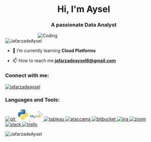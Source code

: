 <h1 align="center">Hi, I'm Aysel</h1>
<h3 align="center">A passionate Data Analyst</h3>
<img align="right" alt="Coding" width="400" src="https://i.pinimg.com/originals/fc/71/63/fc71635c7f1b09ed30413f59bb749582.gif">
<p align="left"> <img src="https://komarev.com/ghpvc/?username=JafarzadeAysel&label=Profile%20views&color=0e75b6&style=flat" alt="JafarzadeAysel" /> </p>

- 🌱 I’m currently learning **Cloud Platforms**

- 📫 How to reach me **jafarzadeaysel8@gmail.com**

<h3 align="left">Connect with me:</h3>
<p align="left">
<a href="https://linkedin.com/in/jafarzadeaysel/" target="blank"><img align="center" src="https://raw.githubusercontent.com/rahuldkjain/github-profile-readme-generator/master/src/images/icons/Social/linked-in-alt.svg" alt="jafarzadeaysel" height="30" width="40" /></a>
</p>

<h3 align="left">Languages and Tools:</h3>
<p align="left">
  <a href="https://git-scm.com/" target="_blank" rel="noreferrer">
    <img src="https://www.vectorlogo.zone/logos/git-scm/git-scm-icon.svg" alt="git" width="40" height="40"/>
  </a>
  <a href="https://www.python.org" target="_blank" rel="noreferrer">
    <img src="https://raw.githubusercontent.com/devicons/devicon/master/icons/python/python-original.svg" alt="python" width="40" height="40"/>
  </a>
  <a href="https://www.mysql.com/" target="_blank" rel="noreferrer">
    <img src="https://raw.githubusercontent.com/devicons/devicon/master/icons/mysql/mysql-original-wordmark.svg" alt="mysql" width="40" height="40"/>
  </a>
  <a href="https://www.tableau.com/" target="_blank" rel="noreferrer">
    <img src="https://www.vectorlogo.zone/logos/tableau/tableau-icon.svg" alt="tableau" width="40" height="40"/>
  </a>
  <a href="https://www.ataccama.com/" target="_blank" rel="noreferrer">
    <img src="https://www.ataccama.com/sites/default/files/2021-03/Ataccama-logo.svg" alt="ataccama" width="40" height="40"/>
  </a>
  <a href="https://bitbucket.org/" target="_blank" rel="noreferrer">
    <img src="https://upload.wikimedia.org/wikipedia/commons/3/37/Bitbucket_logo_2022.svg" alt="bitbucket" width="40" height="40"/>
  </a>
  <a href="https://www.atlassian.com/software/jira" target="_blank" rel="noreferrer">
    <img src="https://www.vectorlogo.zone/logos/jira/jira-icon.svg" alt="jira" width="40" height="40"/>
  </a>
  <a href="https://zoom.us/" target="_blank" rel="noreferrer">
    <img src="https://upload.wikimedia.org/wikipedia/commons/6/6c/Zoom_2020_logo.svg" alt="zoom" width="40" height="40"/>
  </a>
  <a href="https://slack.com/" target="_blank" rel="noreferrer">
    <img src="https://upload.wikimedia.org/wikipedia/commons/a/a6/Slack_icon_2019.svg" alt="slack" width="40" height="40"/>
  </a>
  <a href="https://trello.com/" target="_blank" rel="noreferrer">
    <img src="https://upload.wikimedia.org/wikipedia/commons/7/77/Trello_logo.svg" alt="trello" width="40" height="40"/>
  </a>
</p>



<p><img align="left" src="https://github-readme-stats.vercel.app/api/top-langs?username=JafarzadeAysel&show_icons=true&locale=en&layout=compact" alt="JafarzadeAysel" /></p>


